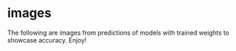 # images
The following are images from predictions of models with trained weights to showcase accuracy.
Enjoy!